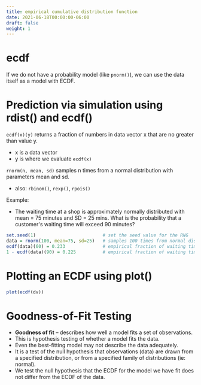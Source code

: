 ```yaml
---
title: empirical cumulative distribution function
date: 2021-06-18T00:00:00-06:00
draft: false
weight: 1
---
```


# ecdf
If we do not have a probability model (like `pnorm()`), we can use the data itself as a model with ECDF.

# Prediction via simulation using rdist() and ecdf()
`ecdf(x)(y)` returns a fraction of numbers in data vector x that are no greater than value y.
- x is a data vector
- y is where we evaluate `ecdf(x)`

`rnorm(n, mean, sd)` samples n times from a normal distribution with parameters mean and sd.
- also: `rbinom()`, `rexp()`, `rpois()`

Example:
- The waiting time at a shop is approximately normally distributed with mean = 75 minutes and SD = 25 mins.  What is the probability that a customer's waiting time will exceed 90 minutes?
```r
set.seed(1)					        # set the seed value for the RNG
data = rnorm(100, mean=75, sd=25)	# samples 100 times from normal distribution model
ecdf(data)(60) = 0.233			    # empirical fraction of waiting times <= 60 minutes
1 - ecdf(data)(90) = 0.225			# empirical fraction of waiting times < 90 minutes
```

# Plotting an ECDF using plot()
```r
plot(ecdf(dv))
```

# Goodness-of-Fit Testing
- **Goodness of fit** – describes how well a model fits a set of observations.
- This is hypothesis testing of whether a model fits the data.
- Even the best-fitting model may not describe the data adequately.
- It is a test of the null hypothesis that observations (data) are drawn from a specified distribution, or from a specified family of distributions (ie: normal).
- We test the null hypothesis that the ECDF for the model we have fit does not differ from the ECDF of the data.
